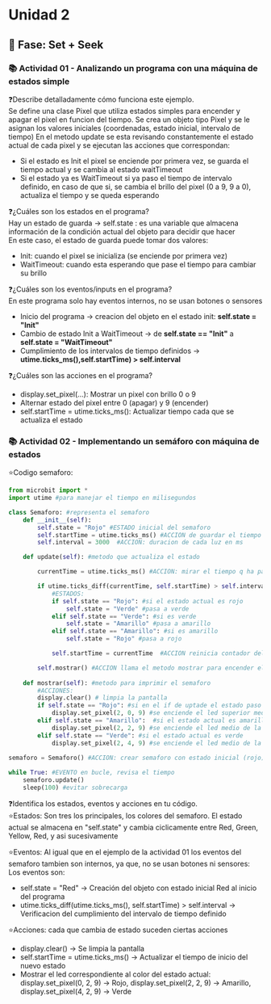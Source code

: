 # Unidad 2

## 🔎 Fase: Set + Seek

### 📚 Actividad 01 - Analizando un programa con una máquina de estados simple
❓Describe detalladamente cómo funciona este ejemplo.    
 Se define una clase Pixel que utiliza estados simples para encender y apagar el pixel en funcion del tiempo.
 Se crea un objeto tipo Pixel y se le asignan los valores iniciales (coordenadas, estado inicial, intervalo de tiempo)
 En el metodo update se esta revisando constantemente el estado actual de cada pixel y se ejecutan las acciones que correspondan:
 + Si el estado es Init el pixel se enciende por primera vez, se guarda el tiempo actual y se cambia al estado waitTimeout
 + Si el estado ya es WaitTimeout si ya paso el tiempo de intervalo definido, en caso de que si, se cambia el brillo del pixel (0 a 9, 9 a 0), actualiza el tiempo y se queda esperando

❓¿Cuáles son los estados en el programa?    
Hay un estado de guarda -> self.state : es una variable que almacena información de la condición actual del objeto para decidir que hacer    
En este caso, el estado de guarda puede tomar dos valores:
+ Init: cuando el pixel se inicializa (se enciende por primera vez)
+ WaitTimeout: cuando esta esperando que pase el tiempo para cambiar su brillo

❓¿Cuáles son los eventos/inputs en el programa?    
En este programa solo hay eventos internos, no se usan botones o sensores
+ Inicio del programa -> creacion del objeto en el estado init:  **self.state = "Init"**
+ Cambio de estado Init a WaitTimeout -> de **self.state == "Init"** a **self.state = "WaitTimeout"**
+ Cumplimiento de los intervalos de tiempo definidos -> **utime.ticks_ms(),self.startTime) > self.interval**

❓¿Cuáles son las acciones en el programa?
+ display.set_pixel(...): Mostrar un pixel con brillo 0 o 9
+ Alternar estado del pixel entre 0 (apagar) y 9 (encender)
+ self.startTime = utime.ticks_ms(): Actualizar tiempo cada que se actualiza el estado

### 📚 Actividad 02 - Implementando un semáforo con máquina de estados
⭐Codigo semaforo:
```python
from microbit import *
import utime #para manejar el tiempo en milisegundos

class Semaforo: #representa el semaforo
    def __init__(self): 
        self.state = "Rojo" #ESTADO inicial del semaforo
        self.startTime = utime.ticks_ms() #ACCION de guardar el tiempo actual
        self.interval = 3000  #ACCION: duracion de cada luz en ms

    def update(self): #metodo que actualiza el estado

        currentTime = utime.ticks_ms() #ACCION: mirar el tiempo q ha pasado

        if utime.ticks_diff(currentTime, self.startTime) > self.interval: #EVENTO revisa si el tiempo actual  es superior al intervalo definido
            #ESTADOS:
            if self.state == "Rojo": #si el estado actual es rojo
                self.state = "Verde" #pasa a verde
            elif self.state == "Verde": #si es verde
                self.state = "Amarillo" #pasa a amarillo
            elif self.state == "Amarillo": #si es amarillo
                self.state = "Rojo" #pasa a rojo

            self.startTime = currentTime  #ACCION reinicia contador del tiempo

        self.mostrar() #ACCION llama el metodo mostrar para encender el led que corresponda
        
    def mostrar(self): #metodo para imprimir el semaforo
        #ACCIONES:
        display.clear() # limpia la pantalla
        if self.state == "Rojo": #si en el if de uptade el estado paso a ser rojo
            display.set_pixel(2, 0, 9) #se enciende el led superior medio
        elif self.state == "Amarillo":  #si el estado actual es amarillo
            display.set_pixel(2, 2, 9) #se enciende el led medio de la fila 3
        elif self.state == "Verde": #si el estado actual es verde
            display.set_pixel(2, 4, 9) #se enciende el led medio de la fila inferior
            
semaforo = Semaforo() #ACCION: crear semaforo con estado inicial (rojo)

while True: #EVENTO en bucle, revisa el tiempo 
    semaforo.update()
    sleep(100) #evitar sobrecarga
```

❓Identifica los estados, eventos y acciones en tu código.    
⭐Estados: Son tres los principales, los colores del semaforo. El estado actual se almacena en "self.state" y cambia ciclicamente entre Red, Green, Yellow, Red, y asi sucesivamente

⭐Eventos: Al igual que en el ejemplo de la actividad 01 los eventos del semaforo tambien son internos, ya que, no se usan botones ni sensores: Los eventos son:    
+ self.state = "Red" -> Creación del objeto con estado inicial Red al inicio del programa
+ utime.ticks_diff(utime.ticks_ms(), self.startTime) > self.interval -> Verificacion del cumplimiento del intervalo de tiempo definido

⭐Acciones: cada que cambia de estado suceden ciertas acciones
+ display.clear() -> Se limpia la pantalla
+ self.startTime = utime.ticks_ms() -> Actualizar el tiempo de inicio del nuevo estado
+ Mostrar el led correspondiente al color del estado actual: display.set_pixel(0, 2, 9) → Rojo, display.set_pixel(2, 2, 9) → Amarillo, display.set_pixel(4, 2, 9) -> Verde
